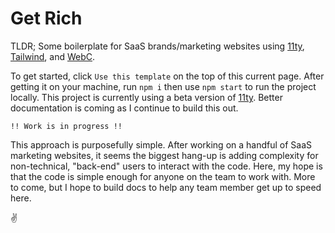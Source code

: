 # Get Rich
TLDR; Some boilerplate for SaaS brands/marketing websites using [11ty](https://www.11ty.dev/), [Tailwind](https://tailwindcss.com/), and [WebC](https://www.11ty.dev/docs/languages/webc/).

To get started, click `Use this template` on the top of this current page. After getting it on your machine, run `npm i` then use `npm start` to run the project locally. This project is currently using a beta version of [11ty](https://www.11ty.dev/). Better documentation is coming as I continue to build this out.

`!! Work is in progress !!`

This approach is purposefully simple. After working on a handful of SaaS marketing websites, it seems the biggest hang-up is adding complexity for non-technical, "back-end" users to interact with the code. Here, my hope is that the code is simple enough for anyone on the team to work with. More to come, but I hope to build docs to help any team member get up to speed here.

✌️